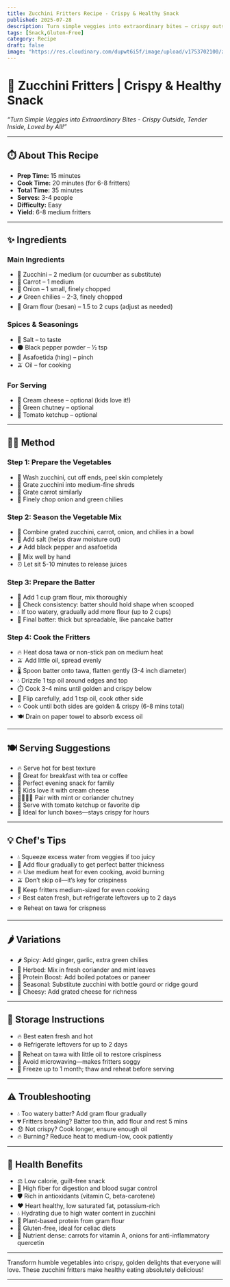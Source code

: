 ```yaml
---
title: Zucchini Fritters Recipe - Crispy & Healthy Snack  
published: 2025-07-28  
description: Turn simple veggies into extraordinary bites — crispy outside, tender inside, and loved by all! Perfect for breakfast or an evening snack, these fritters combine zucchini, carrots, and aromatic spices for a delicious and healthy treat.  
tags: [Snack,Gluten-Free]  
category: Recipe  
draft: false  
image: "https://res.cloudinary.com/dupwt6i5f/image/upload/v1753702100/zucchini_fritters.jpg"  
---
```


# 🥒 Zucchini Fritters | Crispy & Healthy Snack

*“Turn Simple Veggies into Extraordinary Bites - Crispy Outside, Tender Inside, Loved by All!”*

---

## ⏱️ About This Recipe

- **Prep Time:** 15 minutes  
- **Cook Time:** 20 minutes (for 6-8 fritters)  
- **Total Time:** 35 minutes  
- **Serves:** 3-4 people  
- **Difficulty:** Easy  
- **Yield:** 6-8 medium fritters  

---

## ✨ Ingredients

### Main Ingredients  
- 🥒 Zucchini – 2 medium (or cucumber as substitute)  
- 🥕 Carrot – 1 medium  
- 🧅 Onion – 1 small, finely chopped  
- 🌶️ Green chilies – 2-3, finely chopped  
- 🌾 Gram flour (besan) – 1.5 to 2 cups (adjust as needed)  

### Spices & Seasonings  
- 🧂 Salt – to taste  
- ⚫ Black pepper powder – ½ tsp  
- 🌟 Asafoetida (hing) – pinch  
- 🫒 Oil – for cooking  

### For Serving  
- 🧀 Cream cheese – optional (kids love it!)  
- 🌿 Green chutney – optional  
- 🍅 Tomato ketchup – optional  

---

## 👩‍🍳 Method

### Step 1: Prepare the Vegetables  
- 🚿 Wash zucchini, cut off ends, peel skin completely  
- 🥒 Grate zucchini into medium-fine shreds  
- 🥕 Grate carrot similarly  
- 🧅 Finely chop onion and green chilies  

### Step 2: Season the Vegetable Mix  
- 🥄 Combine grated zucchini, carrot, onion, and chilies in a bowl  
- 🧂 Add salt (helps draw moisture out)  
- 🌶️ Add black pepper and asafoetida  
- 🤲 Mix well by hand  
- ⏰ Let sit 5-10 minutes to release juices  

### Step 3: Prepare the Batter  
- 🌾 Add 1 cup gram flour, mix thoroughly  
- 👀 Check consistency: batter should hold shape when scooped  
- 💧 If too watery, gradually add more flour (up to 2 cups)  
- 🥞 Final batter: thick but spreadable, like pancake batter  

### Step 4: Cook the Fritters  
- 🔥 Heat dosa tawa or non-stick pan on medium heat  
- 🫒 Add little oil, spread evenly  
- 🌡️ Spoon batter onto tawa, flatten gently (3-4 inch diameter)  
- 💧 Drizzle 1 tsp oil around edges and top  
- ⏱️ Cook 3-4 mins until golden and crispy below  
- 🔄 Flip carefully, add 1 tsp oil, cook other side  
- ⭐ Cook until both sides are golden & crispy (6-8 mins total)  
- 🍽️ Drain on paper towel to absorb excess oil  

---

## 🍽️ Serving Suggestions

- 🔥 Serve hot for best texture  
- 🌅 Great for breakfast with tea or coffee  
- 🌆 Perfect evening snack for family  
- 👶 Kids love it with cream cheese  
- 👨‍👩‍👧‍👦 Pair with mint or coriander chutney  
- 🍅 Serve with tomato ketchup or favorite dip  
- 🍱 Ideal for lunch boxes—stays crispy for hours  

---

## 💡 Chef's Tips

- 💧 Squeeze excess water from veggies if too juicy  
- 🌾 Add flour gradually to get perfect batter thickness  
- 🔥 Use medium heat for even cooking, avoid burning  
- 🫒 Don’t skip oil—it’s key for crispiness  
- 📏 Keep fritters medium-sized for even cooking  
- ⚡ Best eaten fresh, but refrigerate leftovers up to 2 days  
- ❄️ Reheat on tawa for crispness  

---

## 🌶️ Variations

- 🌶️ Spicy: Add ginger, garlic, extra green chilies  
- 🌿 Herbed: Mix in fresh coriander and mint leaves  
- 💪 Protein Boost: Add boiled potatoes or paneer  
- 🍂 Seasonal: Substitute zucchini with bottle gourd or ridge gourd  
- 🧀 Cheesy: Add grated cheese for richness  

---

## 🧊 Storage Instructions

- 🔥 Best eaten fresh and hot  
- ❄️ Refrigerate leftovers for up to 2 days  
- 🍳 Reheat on tawa with little oil to restore crispiness  
- 🚫 Avoid microwaving—makes fritters soggy  
- 🧊 Freeze up to 1 month; thaw and reheat before serving  

---

## ⚠️ Troubleshooting

- 💧 Too watery batter? Add gram flour gradually  
- 💔 Fritters breaking? Batter too thin, add flour and rest 5 mins  
- 😞 Not crispy? Cook longer, ensure enough oil  
- 🔥 Burning? Reduce heat to medium-low, cook patiently  

---

## 🌿 Health Benefits

- ⚖️ Low calorie, guilt-free snack  
- 🌾 High fiber for digestion and blood sugar control  
- 🛡️ Rich in antioxidants (vitamin C, beta-carotene)  
- ❤️ Heart healthy, low saturated fat, potassium-rich  
- 💧 Hydrating due to high water content in zucchini  
- 💪 Plant-based protein from gram flour  
- 🌾 Gluten-free, ideal for celiac diets  
- 🌟 Nutrient dense: carrots for vitamin A, onions for anti-inflammatory quercetin  

---

Transform humble vegetables into crispy, golden delights that everyone will love. These zucchini fritters make healthy eating absolutely delicious!

---

